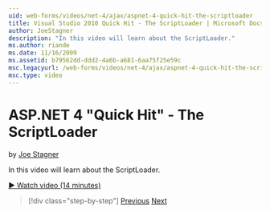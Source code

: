 ```yaml
---
uid: web-forms/videos/net-4/ajax/aspnet-4-quick-hit-the-scriptloader
title: Visual Studio 2010 Quick Hit - The ScriptLoader | Microsoft Docs
author: JoeStagner
description: "In this video will learn about the ScriptLoader."
ms.author: riande
ms.date: 11/16/2009
ms.assetid: b79562dd-ddd2-4a6b-a681-6aa75f25e59c
msc.legacyurl: /web-forms/videos/net-4/ajax/aspnet-4-quick-hit-the-scriptloader
msc.type: video
---
```

ASP.NET 4 "Quick Hit" - The ScriptLoader
====================
by [Joe Stagner](https://github.com/JoeStagner)

In this video will learn about the ScriptLoader.

[&#9654; Watch video (14 minutes)](https://channel9.msdn.com/Blogs/ASP-NET-Site-Videos/aspnet-4-quick-hit-the-scriptloader)

> [!div class="step-by-step"]
> [Previous](aspnet-4-quick-hit-imperative-javascript-syntax-for-microsoft-client-side-controls.md)
> [Next](aspnet-4-quick-hit-jquery-syntax-for-microsoft-ajax.md)
